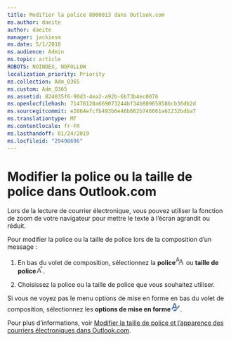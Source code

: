 ```yaml
---
title: Modifier la police 8000013 dans Outlook.com
ms.author: daeite
author: daeite
manager: jackiesm
ms.date: 5/1/2018
ms.audience: Admin
ms.topic: article
ROBOTS: NOINDEX, NOFOLLOW
localization_priority: Priority
ms.collection: Adm_O365
ms.custom: Adm_O365
ms.assetid: 824035f6-90d3-4ea2-a92b-6b73b4ec0076
ms.openlocfilehash: 71470120a669073244bf34b809658586cb36db2d
ms.sourcegitcommit: e2864efcfb493b6e46b662b746661a61232bdba7
ms.translationtype: MT
ms.contentlocale: fr-FR
ms.lasthandoff: 01/24/2019
ms.locfileid: "29498696"
---
```

# <a name="change-font-or-font-size-in-outlookcom"></a>Modifier la police ou la taille de police dans Outlook.com

Lors de la lecture de courrier électronique, vous pouvez utiliser la fonction de zoom de votre navigateur pour mettre le texte à l’écran agrandit ou réduit.
  
Pour modifier la police ou la taille de police lors de la composition d’un message :
  
1. En bas du volet de composition, sélectionnez la **police**![police](media/6d9372e0-cde5-49fc-a457-aafb62255163.png) ou **taille de police**![icône de taille de la police](media/9334f617-9593-4bd0-afb1-c53308ad7591.png).
    
2. Choisissez la police ou la taille de police que vous souhaitez utiliser.
    
Si vous ne voyez pas le menu options de mise en forme en bas du volet de composition, sélectionnez les **options de mise en forme**![icône des options de mise en forme du](media/13103798-e3ea-4069-a7a0-63f8903c8c3a.png).
  
Pour plus d’informations, voir [Modifier la taille de police et l’apparence des courriers électroniques dans Outlook.com](https://go.microsoft.com/fwlink/p/?linkid=873130).
  

